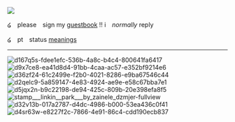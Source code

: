 ![](https://media.discordapp.net/attachments/1147069470154707005/1218773708341121125/IMG_5647.jpg?ex=6608e277&is=65f66d77&hm=a44ea78e7d506202614ea1df105b8514b2be667c0a1fe7604045cf23e1d16945&=&format=webp&width=670&height=565)

໒　please　sign my [guestbook](https://negansmith.123guestbook.com/) !! i　*normally* reply 

໒　pt　status [meanings](https://rentry.co/causticsoda)

*** 

![d167q5s-fdee1efc-536b-4a8c-b4c4-800641fa6417](https://github.com/lyekisses/lyekisses/assets/148398223/08416105-b347-4be3-9d00-5474717070cb) ![d9x7ce8-ea41d8d4-91bb-4caa-ac57-e352bf9214e6](https://github.com/lyekisses/lyekisses/assets/148398223/fec60501-fab6-44f9-9e21-0b1bd7670b63) ![d36zf24-61c2499e-f2b0-4021-8286-e9ba67546c44](https://github.com/lyekisses/lyekisses/assets/148398223/8702ecc2-7a44-4618-83ac-54549feba982) ![d2qelc9-5a859147-4e83-4924-ae9e-e58c67bba7e1](https://github.com/lyekisses/lyekisses/assets/148398223/54f52eaf-d8ac-4743-a33f-f54c2b50625c) ![d5jqx2n-b9c22198-de94-425c-809b-20e398efa8f5](https://github.com/lyekisses/lyekisses/assets/148398223/251582d9-074a-497f-8c95-e65db724fc95) ![stamp___linkin__park___by_zainele_dzmjer-fullview](https://github.com/lyekisses/lyekisses/assets/148398223/c0514b79-466b-452b-ac82-4f31fbd6acda) ![d32v13b-017a2787-d4dc-4986-b000-53ea436c0f41](https://github.com/lyekisses/lyekisses/assets/148398223/5fff9261-f48a-4314-9b01-1cc992b73a82) ![d4sr63w-e8227f2c-7866-4e91-86c4-cdd190ecb837](https://github.com/lyekisses/lyekisses/assets/148398223/ad8c8dcf-8df8-4f42-9044-19ff1f7d8030)










